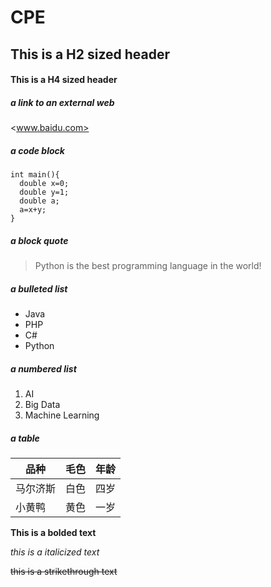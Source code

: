 # CPE
## This is a H2 sized header
#### This is a H4 sized header

##### a link to an external web
<www.baidu.com>
##### a code block
```
int main(){
  double x=0;
  double y=1;
  double a;
  a=x+y;
}
```
##### a block quote
> Python is the best programming language in the world!
##### a bulleted list
- Java
- PHP
- C#
- Python
##### a numbered list
1. AI
2. Big Data
3. Machine Learning
##### a table
品种|毛色|年龄
-|-|-
马尔济斯|白色|四岁
小黄鸭|黄色|一岁

**This is a bolded text**

_this is a italicized text_

~~this is a strikethrough text~~
